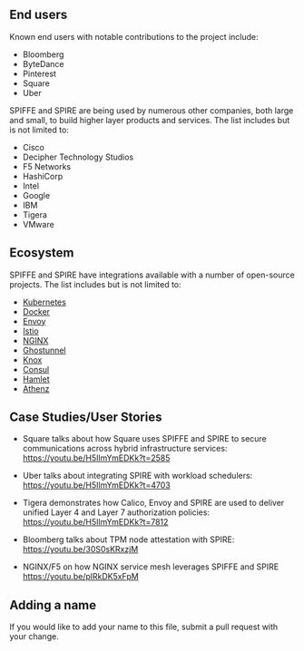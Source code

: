 ## End users

Known end users with notable contributions to the project include: 

* Bloomberg 
* ByteDance 
* Pinterest 
* Square
* Uber

SPIFFE and SPIRE are being used by numerous other companies, both large and small, to build higher layer products and services. The list includes but is not limited to: 

* Cisco 
* Decipher Technology Studios 
* F5 Networks 
* HashiCorp 
* Intel 
* Google 
* IBM 
* Tigera 
* VMware

## Ecosystem

SPIFFE and SPIRE have integrations available with a number of open-source projects. The list includes but is not limited to:

* [Kubernetes](https://github.com/kubernetes/kubernetes)
* [Docker](https://github.com/containerd/containerd)
* [Envoy](https://github.com/envoyproxy/envoy)
* [Istio](https://github.com/istio/istio)
* [NGINX](http://hg.nginx.org/nginx/)
* [Ghostunnel](https://github.com/square/ghostunnel)
* [Knox](https://github.com/pinterest/knox)
* [Consul](https://github.com/hashicorp/consul)
* [Hamlet](https://github.com/vmware/hamlet)
* [Athenz](https://github.com/zlabjp/athenz)

## Case Studies/User Stories

* Square talks about how Square uses SPIFFE and SPIRE to secure communications across hybrid infrastructure services:
https://youtu.be/H5IlmYmEDKk?t=2585

* Uber talks about integrating SPIRE with workload schedulers: 
https://youtu.be/H5IlmYmEDKk?t=4703

* Tigera demonstrates how Calico, Envoy and SPIRE are used to deliver unified Layer 4 and Layer 7 authorization policies:
https://youtu.be/H5IlmYmEDKk?t=7812

* Bloomberg talks about TPM node attestation with SPIRE:
https://youtu.be/30S0sKRxzjM

* NGINX/F5 on how NGINX service mesh leverages SPIFFE and SPIRE
https://youtu.be/plRkDK5xFpM

## Adding a name

If you would like to add your name to this file, submit a pull request with your change. 



